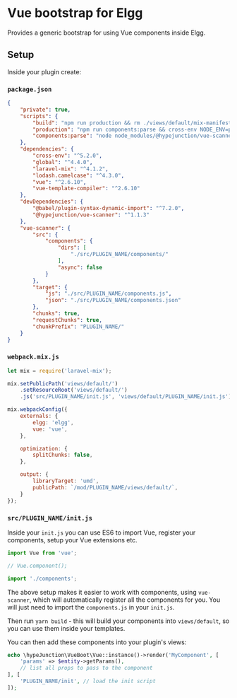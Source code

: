 # Vue bootstrap for Elgg

Provides a generic bootstrap for using Vue components inside Elgg.

## Setup

Inside your plugin create:

### `package.json`

```json
{
    "private": true,
    "scripts": {
        "build": "npm run production && rm ./views/default/mix-manifest.json && php ../../elgg-cli flush",
        "production": "npm run components:parse && cross-env NODE_ENV=production node_modules/webpack/bin/webpack.js --no-progress --hide-modules --config=node_modules/laravel-mix/setup/webpack.config.js",
        "components:parse": "node node_modules/@hypejunction/vue-scanner/cli/scan.js"
    },
    "dependencies": {
        "cross-env": "^5.2.0",
        "global": "^4.4.0",
        "laravel-mix": "^4.1.2",
        "lodash.camelcase": "^4.3.0",
        "vue": "^2.6.10",
        "vue-template-compiler": "^2.6.10"
    },
    "devDependencies": {
        "@babel/plugin-syntax-dynamic-import": "^7.2.0",
        "@hypejunction/vue-scanner": "^1.1.3"
    },
    "vue-scanner": {
        "src": {
            "components": {
                "dirs": [
                    "./src/PLUGIN_NAME/components/"
                ],
                "async": false
            }
        },
        "target": {
            "js": "./src/PLUGIN_NAME/components.js",
            "json": "./src/PLUGIN_NAME/components.json"
        },
        "chunks": true,
        "requestChunks": true,
        "chunkPrefix": "PLUGIN_NAME/"
    }
}
```

### `webpack.mix.js`

```js
let mix = require('laravel-mix');

mix.setPublicPath('views/default/')
	.setResourceRoot('views/default/')
	.js('src/PLUGIN_NAME/init.js', 'views/default/PLUGIN_NAME/init.js');

mix.webpackConfig({
	externals: {
		elgg: 'elgg',
		vue: 'vue',
	},

	optimization: {
		splitChunks: false,
	},

	output: {
		libraryTarget: 'umd',
		publicPath: `/mod/PLUGIN_NAME/views/default/`,
	}
});
```

### `src/PLUGIN_NAME/init.js`

Inside your `init.js` you can use ES6 to import Vue, register your components, setup your Vue extensions etc.

```js
import Vue from 'vue';

// Vue.component();

import './components';
```

The above setup makes it easier to work with components, using `vue-scanner`, which will automatically register all the components for you. You will just need to import the `components.js` in your `init.js`.

Then run `yarn build` -  this will build your components into `views/default`, so you can use them inside your templates.

You can then add these components into your plugin's views:

```php
echo \hypeJunction\VueBoot\Vue::instance()->render('MyComponent', [
	'params' => $entity->getParams(),
	// list all props to pass to the component
], [
	'PLUGIN_NAME/init', // load the init script
]);
```